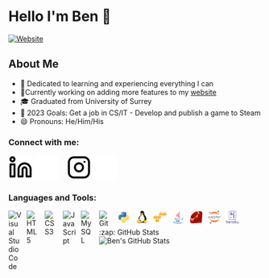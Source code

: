 # Hello I'm Ben 👋 

[![Website](https://img.shields.io/website?label=www.cstools.co.uk&style=for-the-badge&url=https%3A%2F%2Fcstools.co.uk)](https://www.cstools.co.uk)


## About Me

- 🔭 Dedicated to learning and experiencing everything I can
- 🌱Currently working on adding more features to my [website][Website]
- 🎓 Graduated from University of Surrey 
- 🥅 2023 Goals: Get a job in CS/IT - Develop and publish a game to Steam
- 😄 Pronouns: He/Him/His

### Connect with me:

[![website](./images/linkedin-light.svg)](https://linkedin.com/in/thebenhodges#gh-light-mode-only)
[![website](./images/linkedin-dark.svg)](https://linkedin.com/in/thebenhodges#gh-dark-mode-only)
&nbsp;&nbsp;
[![website](./images/instagram-light.svg)](https://instagram.com/thebenhodges#gh-light-mode-only)
[![website](./images/instagram-dark.svg)](https://instagram.com/thebenhodges#gh-dark-mode-only)

### Languages and Tools:

<img align="left" alt="Visual Studio Code" width="26px" src="https://cdn.jsdelivr.net/gh/devicons/devicon/icons/vscode/vscode-original.svg" style="padding-right:10px;" />

<img align="left" alt="HTML5" width="26px" src="https://cdn.jsdelivr.net/gh/devicons/devicon/icons/html5/html5-original.svg" style="padding-right:10px;" />

<img align="left" alt="CSS3" width="26px" src="https://cdn.jsdelivr.net/gh/devicons/devicon/icons/css3/css3-original.svg" style="padding-right:10px;" />

<img align="left" alt="JavaScript" width="26px" src="https://cdn.jsdelivr.net/gh/devicons/devicon/icons/javascript/javascript-original.svg" style="padding-right:10px;" />

<img align="left" alt="MySQL" width="26px" src="https://cdn.jsdelivr.net/gh/devicons/devicon/icons/mysql/mysql-original.svg" style="padding-right:10px;" />

<img align="left" alt="Git" width="26px" src="https://cdn.jsdelivr.net/gh/devicons/devicon/icons/git/git-original.svg" style="padding-right:10px;" />

<img align="left" alt="Python" width="26px" src="https://github.com/devicons/devicon/blob/v2.15.1/icons/python/python-original.svg" style="padding-right:10px;" />

<img align="left" alt="linux" width="26px" src="https://github.com/devicons/devicon/blob/v2.15.1/icons/linux/linux-original.svg" style="padding-right:10px;" />

<img align="left" alt="AWS" width="26px" src="https://github.com/devicons/devicon/blob/v2.15.1/icons/amazonwebservices/amazonwebservices-original.svg" style="padding-right:10px;" />

<img align="left" alt="Java" width="26px" src="https://github.com/devicons/devicon/blob/v2.15.1/icons/java/java-original.svg" style="padding-right:10px;" />

<img align="left" alt="Ruby" width="26px" src="https://github.com/devicons/devicon/blob/v2.15.1/icons/ruby/ruby-original.svg" style="padding-right:10px;" />

<img align="left" alt="JypterNotebook" width="26px" src="https://github.com/devicons/devicon/blob/v2.15.1/icons/jupyter/jupyter-original-wordmark.svg" style="padding-right:10px;" />

<img align="left" alt="Heroku" width="26px" src="https://github.com/devicons/devicon/blob/v2.15.1/icons/heroku/heroku-original-wordmark.svg" style="padding-right:10px;" />
<br />
<br />
<summary>:zap: GitHub Stats</summary>

<img align="left" alt="Ben's GitHub Stats" src="https://github-readme-stats.vercel.app/api?username=BensRepository&show_icons=true&hide_border=false&title_color=00FFFF&icon_color=00FFFF&bg_color=09131B&text_color=ffffff&border_color=0c1a25" />

[website]: https://www.cstools.co.uk
